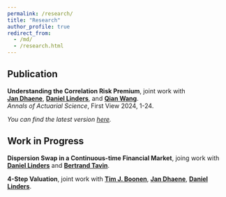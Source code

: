 ```yaml
---
permalink: /research/
title: "Research"
author_profile: true
redirect_from: 
  - /md/
  - /research.html
---
```


## Publication

**Understanding the Correlation Risk Premium**, joint work with  
[**Jan Dhaene**](https://jandhaene.org), [**Daniel Linders**](https://daniellinders.com), and [**Qian Wang**](https://eco.btbu.edu.cn/szdw/azcpx/fjs/0c049e11a32e4b27b7914f30c3e09cae.htm).  
*Annals of Actuarial Science*, First View 2024, 1-24.

*You can find the latest version [here](https://www.cambridge.org/core/journals/annals-of-actuarial-science/article/understanding-the-correlation-risk-premium/1B70B7518A4DF63AABEC7B9BA3269A1E).*

## Work in Progress

**Dispersion Swap in a Continuous-time Financial Market**, joing work with [**Daniel Linders**](https://daniellinders.com) and [**Bertrand Tavin**](https://btavin.com).

**4-Step Valuation**, joint work with [**Tim J. Boonen**](https://saasresearch.hku.hk/~tjboonen/), [**Jan Dhaene**](https://jandhaene.org), [**Daniel Linders**](https://daniellinders.com).